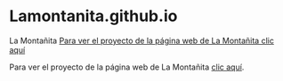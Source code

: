 # Lamontanita.github.io
La Montañita
<a href="URL_DEL_PROYECTO_DE_LA_MONTAÑITA](https://lamontanitabeta.000webhostapp.com/index.html">Para ver el proyecto de la página web de La Montañita clic aquí</a>

<p>Para ver el proyecto de la página web de La Montañita <a href="https://lamontanitabeta.000webhostapp.com/index.html">clic aquí</a>.</p>
